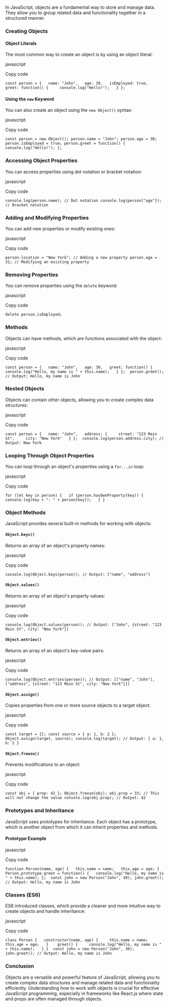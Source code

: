 In JavaScript, objects are a fundamental way to store and manage data. They allow you to group related data and functionality together in a structured manner.

### Creating Objects

#### Object Literals

The most common way to create an object is by using an object literal:

javascript

Copy code

`const person = {   name: "John",   age: 30,   isEmployed: true,   greet: function() {     console.log("Hello!");   } };`

#### Using the `new` Keyword

You can also create an object using the `new Object()` syntax:

javascript

Copy code

`const person = new Object(); person.name = "John"; person.age = 30; person.isEmployed = true; person.greet = function() {   console.log("Hello!"); };`

### Accessing Object Properties

You can access properties using dot notation or bracket notation:

javascript

Copy code

`console.log(person.name); // Dot notation console.log(person["age"]); // Bracket notation`

### Adding and Modifying Properties

You can add new properties or modify existing ones:

javascript

Copy code

`person.location = "New York"; // Adding a new property person.age = 31; // Modifying an existing property`

### Removing Properties

You can remove properties using the `delete` keyword:

javascript

Copy code

`delete person.isEmployed;`

### Methods

Objects can have methods, which are functions associated with the object:

javascript

Copy code

`const person = {   name: "John",   age: 30,   greet: function() {     console.log("Hello, my name is " + this.name);   } };  person.greet(); // Output: Hello, my name is John`

### Nested Objects

Objects can contain other objects, allowing you to create complex data structures:

javascript

Copy code

`const person = {   name: "John",   address: {     street: "123 Main St",     city: "New York"   } };  console.log(person.address.city); // Output: New York`

### Looping Through Object Properties

You can loop through an object's properties using a `for...in` loop:

javascript

Copy code

`for (let key in person) {   if (person.hasOwnProperty(key)) {     console.log(key + ": " + person[key]);   } }`

### Object Methods

JavaScript provides several built-in methods for working with objects:

#### `Object.keys()`

Returns an array of an object's property names:

javascript

Copy code

`console.log(Object.keys(person)); // Output: ["name", "address"]`

#### `Object.values()`

Returns an array of an object's property values:

javascript

Copy code

`console.log(Object.values(person)); // Output: ["John", {street: "123 Main St", city: "New York"}]`

#### `Object.entries()`

Returns an array of an object's key-value pairs:

javascript

Copy code

`console.log(Object.entries(person)); // Output: [["name", "John"], ["address", {street: "123 Main St", city: "New York"}]]`

#### `Object.assign()`

Copies properties from one or more source objects to a target object:

javascript

Copy code

`const target = {}; const source = { a: 1, b: 2 }; Object.assign(target, source); console.log(target); // Output: { a: 1, b: 2 }`

#### `Object.freeze()`

Prevents modifications to an object:

javascript

Copy code

`const obj = { prop: 42 }; Object.freeze(obj); obj.prop = 33; // This will not change the value console.log(obj.prop); // Output: 42`

### Prototypes and Inheritance

JavaScript uses prototypes for inheritance. Each object has a prototype, which is another object from which it can inherit properties and methods.

#### Prototype Example

javascript

Copy code

`function Person(name, age) {   this.name = name;   this.age = age; }  Person.prototype.greet = function() {   console.log("Hello, my name is " + this.name); };  const john = new Person("John", 30); john.greet(); // Output: Hello, my name is John`

### Classes (ES6)

ES6 introduced classes, which provide a cleaner and more intuitive way to create objects and handle inheritance:

javascript

Copy code

`class Person {   constructor(name, age) {     this.name = name;     this.age = age;   }    greet() {     console.log("Hello, my name is " + this.name);   } }  const john = new Person("John", 30); john.greet(); // Output: Hello, my name is John`

### Conclusion

Objects are a versatile and powerful feature of JavaScript, allowing you to create complex data structures and manage related data and functionality efficiently. Understanding how to work with objects is crucial for effective JavaScript programming, especially in frameworks like React.js where state and props are often managed through objects.